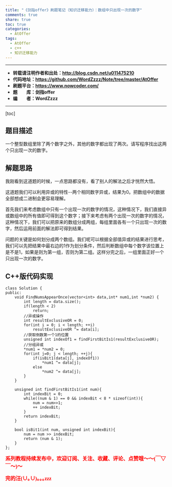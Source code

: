 ```yaml
---
title: "《剑指offer》刷题笔记（知识迁移能力）：数组中只出现一次的数字"
comments: true
share: true
toc: true
categories:
  - AtOffer
tags:
  - AtOffer
  - c++
  - 知识迁移能力
---
```


----------

- **转载请注明作者和出处：http://blog.csdn.net/u011475210**
- **代码地址：https://github.com/WordZzzz/Note/tree/master/AtOffer**
- **刷题平台：https://www.nowcoder.com/**
- **题&emsp;&emsp;库：剑指offer**
- **编&emsp;&emsp;者：WordZzzz**

----------

[toc]

## 题目描述

一个整型数组里除了两个数字之外，其他的数字都出现了两次。请写程序找出这两个只出现一次的数字。

## 解题思路

我刚看到这道题的时候，一点思路都没有，看了别人的解法之后才恍然大悟。

这道题我们可以利用异或的特性--两个相同数字异或，结果为0。把数组中的数据全部想成二进制会更容易理解。

首先我们来考虑数组中只有一个出现一次的数字的情况，这种情况下，我们直接异或数组中的所有值即可得到这个数字；接下来考虑有两个出现一次的数字的情况，这种情况下，我们可以把原来的数组分成两组，每组里面各有一个只出现一次的数字，然后运用前面的解法即可得到结果。

问题的关键是如何划分成两个数组。我们呢可以根据全部值异或的结果进行思考，我们可以先把结果中最右边的1作为划分条件，然后判断数组中每个数字该位置上是不是1，如果是则为第一组，否则为第二组。这样分完之后，一组里面正好一个只出现一次的数字。

## C++版代码实现

```
class Solution {
public:
    void FindNumsAppearOnce(vector<int> data,int* num1,int *num2) {
        int length = data.size();
        if(length < 2)
            return;
        //异或操作
        int resultExclusiveOR = 0;
        for(int i = 0; i < length; ++i)
            resultExclusiveOR ^= data[i];
        //获取倒数第一个1的位置
        unsigned int indexOf1 = findFirstBitIs1(resultExclusiveOR);
        //分组异或
        *num1 = *num2 = 0;
        for(int j=0; j < length; ++j){
            if(isBit1(data[j], indexOf1))
                *num1 ^= data[j];
            else
                *num2 ^= data[j];
        }
    }
    
    unsigned int findFirstBitIs1(int num){
        int indexBit = 0;
        while((num & 1) == 0 && indexBit < 8 * sizeof(int)){
            num = num>>1;
            ++ indexBit;
        }
        return indexBit;
    }
    
    bool isBit1(int num, unsigned int indexBit){
        num = num >> indexBit;
        return (num & 1);
    }
};
```

**<font color="red" size=3 face="仿宋">系列教程持续发布中，欢迎订阅、关注、收藏、评论、点赞哦～～(￣▽￣～)～</font>**

**<font color="red" size=3 face="仿宋">完的汪(∪｡∪)｡｡｡zzz</font>**